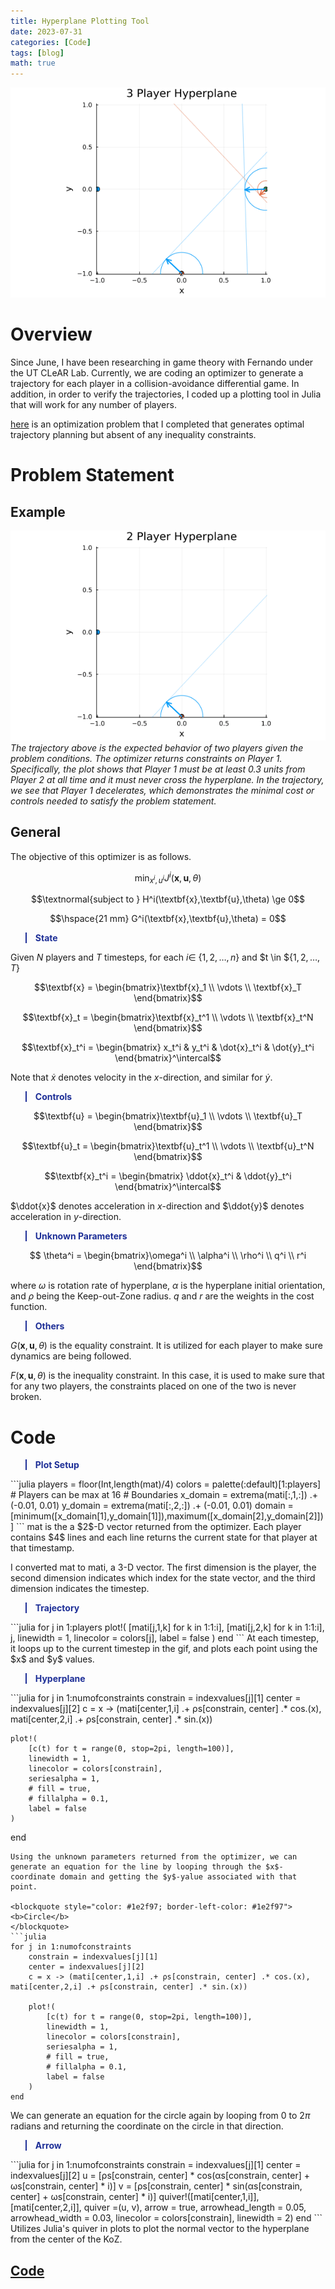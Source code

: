 ```yaml
---
title: Hyperplane Plotting Tool
date: 2023-07-31
categories: [Code]
tags: [blog]
math: true
---
```

![img-description](/images/hyperplane_3p.gif)

# Overview

Since June, I have been researching in game theory with Fernando under the UT CLeAR Lab. Currently, we are coding an optimizer to generate a trajectory for each player in a collision-avoidance differential game. In addition, in order to verify the trajectories, I coded up a plotting tool in Julia that will work for any number of players.

[here](/posts/post-4) is an optimization problem that I completed that generates optimal trajectory planning but absent of any inequality constraints. 

# Problem Statement
## Example
![img-description](/images/hyperplane_2p.gif)
_The trajectory above is the expected behavior of two players given the problem conditions. The optimizer returns constraints on Player $1$. Specifically, the plot shows that Player $1$ must be at least $0.3$ units from Player $2$ at all time and it must never cross the hyperplane. In the trajectory, we see that Player $1$ decelerates, which demonstrates the minimal cost or controls needed to satisfy the problem statement._

## General
The objective of this optimizer is as follows.

$$\min_{x^i,u^i} J^i(\textbf{x},\textbf{u},\theta)$$

$$\textnormal{subject to } H^i(\textbf{x},\textbf{u},\theta) \ge 0$$

$$\hspace{21 mm} G^i(\textbf{x},\textbf{u},\theta) = 0$$

<blockquote style="color: #1e2f97; border-left-color: #1e2f97">
<b>State</b>
</blockquote>

Given $N$ players and $T$ timesteps, for each $i \in$ {$1,2,\dots, n$} and $t \in ${$1,2,\dots, T$}


$$\textbf{x} = \begin{bmatrix}\textbf{x}_1 \\ \vdots \\ \textbf{x}_T \end{bmatrix}$$


$$\textbf{x}_t = \begin{bmatrix}\textbf{x}_t^1 \\ \vdots \\ \textbf{x}_t^N \end{bmatrix}$$

$$\textbf{x}_t^i = \begin{bmatrix} x_t^i & y_t^i & \dot{x}_t^i & \dot{y}_t^i \end{bmatrix}^\intercal$$

Note that $\dot{x}$ denotes velocity in the $x$-direction, and similar for $\dot{y}$.

<blockquote style="color: #1e2f97; border-left-color: #1e2f97">
<b>Controls</b>
</blockquote>

$$\textbf{u} = \begin{bmatrix}\textbf{u}_1 \\ \vdots \\ \textbf{u}_T \end{bmatrix}$$

$$\textbf{u}_t = \begin{bmatrix}\textbf{u}_t^1 \\ \vdots \\ \textbf{u}_t^N \end{bmatrix}$$

$$\textbf{x}_t^i = \begin{bmatrix} \ddot{x}_t^i & \ddot{y}_t^i \end{bmatrix}^\intercal$$

$\ddot{x}$ denotes acceleration in $x$-direction and $\ddot{y}$ denotes acceleration in $y$-direction.

<blockquote style="color: #1e2f97; border-left-color: #1e2f97">
<b>Unknown Parameters</b>
</blockquote>

$$ \theta^i = \begin{bmatrix}\omega^i \\ \alpha^i \\ \rho^i \\ q^i \\ r^i \end{bmatrix}$$

where $\omega$ is rotation rate of hyperplane, $\alpha$ is the hyperplane initial orientation, and $\rho$ being the Keep-out-Zone radius. $q$ and $r$ are the weights in the cost function.

<blockquote style="color: #1e2f97; border-left-color: #1e2f97">
<b>Others</b>
</blockquote>

$G(\textbf{x},\textbf{u},\theta)$ is the equality constraint. It is utilized for each player to make sure dynamics are being followed.

$F(\textbf{x},\textbf{u},\theta)$ is the inequality constraint. In this case, it is used to make sure that for any two players, the constraints placed on one of the two is never broken.

# Code

<blockquote style="color: #1e2f97; border-left-color: #1e2f97">
<b>Plot Setup</b>
</blockquote>
```julia
    players = floor(Int,length(mat)/4)
    colors = palette(:default)[1:players] # Players can be max at 16
    # Boundaries
    x_domain = extrema(mati[:,1,:]) .+ (-0.01, 0.01)
    y_domain = extrema(mati[:,2,:]) .+ (-0.01, 0.01)
    domain  = [minimum([x_domain[1],y_domain[1]]),maximum([x_domain[2],y_domain[2]])]
```
mat is the a $2$-D vector returned from the optimizer. Each player contains $4$ lines and each line returns the current state for that player at that timestamp. 

I converted mat to mati, a $3$-D vector. The first dimension is the player, the second dimension indicates which index for the state vector, and the third dimension indicates the timestep.
<blockquote style="color: #1e2f97; border-left-color: #1e2f97">
<b>Trajectory</b>
</blockquote> 
```julia
for j in 1:players
    plot!(
            [mati[j,1,k] for k in 1:1:i],
            [mati[j,2,k] for k in 1:1:i],
            j,
            linewidth = 1,
            linecolor = colors[j],
            label = false
         )
end
```
At each timestep, it loops up to the current timestep in the gif, and plots each point using the $x$ and $y$ values.

<blockquote style="color: #1e2f97; border-left-color: #1e2f97">
<b>Hyperplane</b>
</blockquote> 
```julia
for j in 1:numofconstraints
    constrain = indexvalues[j][1]
    center = indexvalues[j][2]
    c = x -> (mati[center,1,i] .+ ρs[constrain, center] .* cos.(x), mati[center,2,i] .+ ρs[constrain, center] .* sin.(x)) 
    
    plot!(
        [c(t) for t = range(0, stop=2pi, length=100)],
        linewidth = 1,
        linecolor = colors[constrain],
        seriesalpha = 1,
        # fill = true,
        # fillalpha = 0.1,
        label = false
    )
end
```
Using the unknown parameters returned from the optimizer, we can generate an equation for the line by looping through the $x$-coordinate domain and getting the $y$-yalue associated with that point.

<blockquote style="color: #1e2f97; border-left-color: #1e2f97">
<b>Circle</b>
</blockquote> 
```julia
for j in 1:numofconstraints
    constrain = indexvalues[j][1]
    center = indexvalues[j][2]
    c = x -> (mati[center,1,i] .+ ρs[constrain, center] .* cos.(x), mati[center,2,i] .+ ρs[constrain, center] .* sin.(x)) 
    
    plot!(
        [c(t) for t = range(0, stop=2pi, length=100)],
        linewidth = 1,
        linecolor = colors[constrain],
        seriesalpha = 1,
        # fill = true,
        # fillalpha = 0.1,
        label = false
    )
end
```
We can generate an equation for the circle again by looping from $0$ to $2\pi$ radians and returning the coordinate on the circle in that direction.

<blockquote style="color: #1e2f97; border-left-color: #1e2f97">
<b>Arrow</b>
</blockquote> 
```julia
for j in 1:numofconstraints
    constrain = indexvalues[j][1]
    center = indexvalues[j][2]
    u = [ρs[constrain, center] * cos(αs[constrain, center] + ωs[constrain, center] * i)]
    v = [ρs[constrain, center] * sin(αs[constrain, center] + ωs[constrain, center] * i)]
    quiver!([mati[center,1,i]], [mati[center,2,i]], quiver =(u, v), arrow = true, arrowhead_length = 0.05, arrowhead_width = 0.03, linecolor = colors[constrain], linewidth = 2)
end
```
Utilizes Julia's quiver in plots to plot the normal vector to the hyperplane from the center of the KoZ.

## [Code](https://github.com/Rich-Nyan/hyperplane/blob/main/main.jl)

